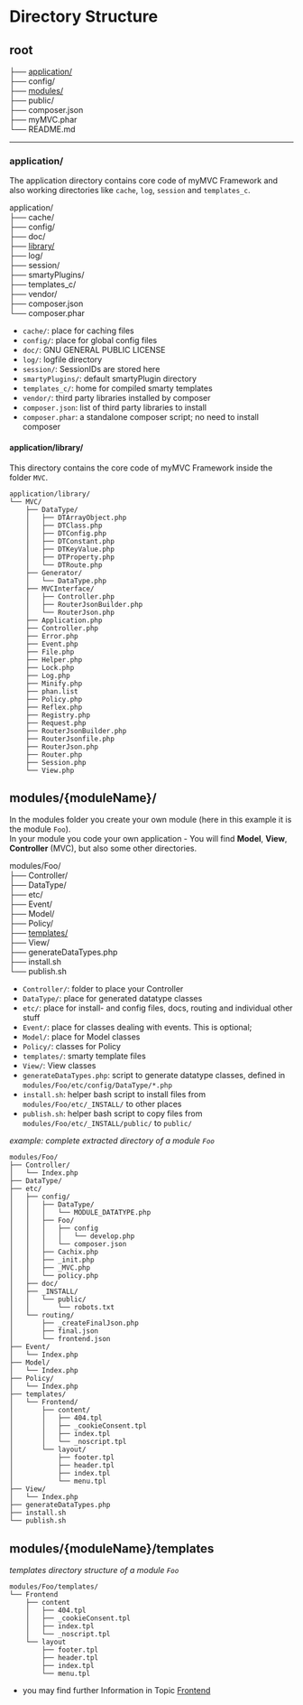 <!--[:Getting Started]-->

# Directory Structure

## root

├── [application/](#application)  
├── config/  
├── [modules/](#modules-moduleName)  
├── public/  
├── composer.json  
├── myMVC.phar  
└── README.md  

---

<a name="application"></a>
### application/ 

The application directory contains core code of myMVC Framework and also working directories like `cache`, `log`, `session` and `templates_c`.

application/  
├── cache/  
├── config/  
├── doc/  
├── [library/](#application-library)  
├── log/  
├── session/  
├── smartyPlugins/  
├── templates_c/  
├── vendor/  
├── composer.json  
└── composer.phar  

- `cache/`: place for caching files
- `config/`: place for global config files
- `doc/`: GNU GENERAL PUBLIC LICENSE
- `log/`: logfile directory
- `session/`: SessionIDs are stored here
- `smartyPlugins/`: default smartyPlugin directory
- `templates_c/`: home for compiled smarty templates
- `vendor/`: third party libraries installed by composer
- `composer.json`: list of third party libraries to install
- `composer.phar`: a standalone composer script; no need to install composer


<a name="application-library"></a>
#### application/library/ 

This directory contains the core code of myMVC Framework inside the folder `MVC`.

~~~
application/library/
└── MVC/
    ├── DataType/
    │   ├── DTArrayObject.php
    │   ├── DTClass.php
    │   ├── DTConfig.php
    │   ├── DTConstant.php
    │   ├── DTKeyValue.php
    │   ├── DTProperty.php
    │   └── DTRoute.php
    ├── Generator/
    │   └── DataType.php
    ├── MVCInterface/
    │   ├── Controller.php
    │   ├── RouterJsonBuilder.php
    │   └── RouterJson.php
    ├── Application.php
    ├── Controller.php
    ├── Error.php
    ├── Event.php
    ├── File.php
    ├── Helper.php
    ├── Lock.php
    ├── Log.php
    ├── Minify.php
    ├── phan.list
    ├── Policy.php
    ├── Reflex.php
    ├── Registry.php
    ├── Request.php
    ├── RouterJsonBuilder.php
    ├── RouterJsonfile.php
    ├── RouterJson.php
    ├── Router.php
    ├── Session.php
    └── View.php
~~~

<a name="modules-moduleName"></a>
## modules/{moduleName}/ 

In the modules folder you create your own module (here in this example it is the module `Foo`).  
In your module you code your own application - You will find **Model**, **View**, **Controller** (MVC), but also some other directories.

modules/Foo/  
├── Controller/  
├── DataType/  
├── etc/  
├── Event/  
├── Model/  
├── Policy/  
├── [templates/](#modules-moduleName-templates)  
├── View/  
├── generateDataTypes.php  
├── install.sh  
└── publish.sh  

- `Controller/`: folder to place your Controller
- `DataType/`: place for generated datatype classes
- `etc/`: place for install- and config files, docs, routing and individual other stuff
- `Event/`: place for classes dealing with events. This is optional;
- `Model/`: place for Model classes
- `Policy/`: classes for Policy
- `templates/`: smarty template files
- `View/`: View classes
- `generateDataTypes.php`: script to generate datatype classes, defined in `modules/Foo/etc/config/DataType/*.php`
- `install.sh`: helper bash script to install files from `modules/Foo/etc/_INSTALL/` to other places
- `publish.sh`: helper bash script to copy files from `modules/Foo/etc/_INSTALL/public/` to `public/`

_example: complete extracted directory of a module `Foo`_  
~~~
modules/Foo/
├── Controller/
│   └── Index.php
├── DataType/
├── etc/
│   ├── config/
│   │   ├── DataType/
│   │   │   └── MODULE_DATATYPE.php
│   │   ├── Foo/
│   │   │   ├── config
│   │   │   │   └── develop.php
│   │   │   └── composer.json
│   │   ├── Cachix.php
│   │   ├── _init.php
│   │   ├── _MVC.php
│   │   └── policy.php
│   ├── doc/
│   ├── _INSTALL/
│   │   └── public/
│   │       └── robots.txt
│   └── routing/
│       ├── _createFinalJson.php
│       ├── final.json
│       └── frontend.json
├── Event/
│   └── Index.php
├── Model/
│   └── Index.php
├── Policy/
│   └── Index.php
├── templates/
│   └── Frontend/
│       ├── content/
│       │   ├── 404.tpl
│       │   ├── _cookieConsent.tpl
│       │   ├── index.tpl
│       │   └── _noscript.tpl
│       └── layout/
│           ├── footer.tpl
│           ├── header.tpl
│           ├── index.tpl
│           └── menu.tpl
├── View/
│   └── Index.php
├── generateDataTypes.php
├── install.sh
└── publish.sh
~~~

<a name="modules-moduleName-templates"></a>
## modules/{moduleName}/templates 

_templates directory structure of a module `Foo`_  
~~~
modules/Foo/templates/
└── Frontend
    ├── content
    │   ├── 404.tpl
    │   ├── _cookieConsent.tpl
    │   ├── index.tpl
    │   └── _noscript.tpl
    └── layout
        ├── footer.tpl
        ├── header.tpl
        ├── index.tpl
        └── menu.tpl
~~~
- you may find further Information in Topic [Frontend](/frontend/)